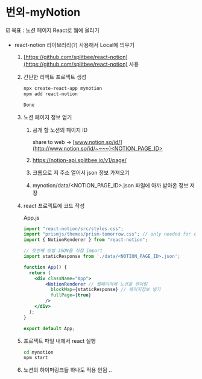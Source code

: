 # 번외-myNotion

☑️ 목표 : 노션 페이지 React로 웹에 올리기 

- react-notion 라이브러리(?) 사용해서 Local에 띄우기
    1. [https://github.com/splitbee/react-notion](https://github.com/splitbee/react-notion) 사용
    2. 간단한 리액트 프로젝트 생성
        
        ```bash
        npx create-react-app mynotion
        npm add react-notion
        
        Done
        ```
        
    3. 노션 페이지 정보 얻기
        1. 공개 할 노션의 페이지 ID
            
            share to web → [www.notion.so/id/](http://www.notion.so/id/~~~~)<NOTION_PAGE_ID>
            
        2. https://notion-api.splitbee.io/v1/page/
        3. 크롬으로 저 주소 열어서 json 정보 가져오기
        4. mynotion/data/<NOTION_PAGE_ID>.json 파일에 아까 받아온 정보 저장
        
    4. react 프로젝트에 코드 작성
        
        App.js
        
        ```jsx
        import "react-notion/src/styles.css";
        import "prismjs/themes/prism-tomorrow.css"; // only needed for code highlighting
        import { NotionRenderer } from "react-notion";
        
        // 첫번째 방법 JSON을 직접 import
        import staticResponse from './data/<NOTION_PAGE_ID>.json';
        
        function App() {
          return (
            <div className="App">
                <NotionRenderer // 웹페이지에 노션을 렌더링
                  blockMap={staticResponse} // 페이지정보 넣기
                  fullPage={true}
                />
            </div>
          );
        }
        
        export default App;
        ```
        
    5. 프로젝트 파일 내에서 react 실행
        
        ```bash
        cd mynotion
        npm start
        ```
        
    6. 노션의 하이퍼링크들 하나도 적용 안됨 ..
